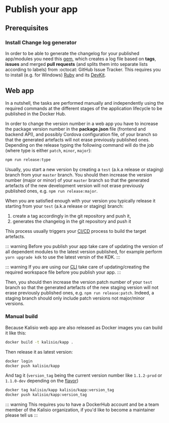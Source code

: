 # Publish your app

## Prerequisites

### Install Change log generator

In order to be able to generate the changelog for your published app/modules you need this [gem](https://github.com/skywinder/github-changelog-generator), which creates a log file based on **tags**, **issues** and merged **pull requests** (and splits them into separate lists according to labels) from :octocat: GitHub Issue Tracker. This requires you to install (e.g. for Windows) [Ruby](http://rubyinstaller.org/downloads/) and its [DevKit](https://github.com/oneclick/rubyinstaller/wiki/Development-Kit).

## Web app

In a nutshell, the tasks are performed manually and independently using the required commands at the different stages of the application lifecycle to be published in the Docker Hub.

In order to change the version number in a web app you have to increase the package version number in the **package.json** file (frontend and backend API), and possibly Cordova configuration file, of your branch so that the generated artefacts will not erase previously published ones. Depending on the release typing the following command will do the job (where type is either `patch`, `minor`, `major`):
```bash
npm run release:type
```

Usually, you start a new version by creating a `test` (a.k.a release or staging) branch from your `master` branch. You should then increase the version number (major or minor) of your `master` branch so that the generated artefacts of the new development version will not erase previously published ones, e.g. `npm run release:major`.

When you are satisfied enough with your version you typically release it starting from your `test` (a.k.a release or staging) branch:
1. create a tag accordingly in the git repository and push it,
2. generates the changelog in the git repository and push it

This process usually triggers your [CI/CD](./deploy.md) process to build the target artefacts.

::: warning
Before you publish your app take care of updating the version of all dependent modules to the latest version published, for example perform `yarn upgrade kdk` to use the latest versin of the KDK.
:::

::: warning
If you are using our [CLI](../../tools/cli.md#kdk-cli) take care of updating/creating the required workspace file before you publish your app.
:::

Then, you should then increase the version patch number of your `test` branch so that the generated artefacts of the new staging version will not erase previously published ones, e.g. `npm run release:patch`. Indeed, a staging branch should only include patch versions not major/minor versions.

### Manual build

Because Kalisio web app are also released as Docker images you can build it like this:
```bash
docker build -t kalisio/kapp .
```
Then release it as latest version:
```bash
docker login
docker push kalisio/kapp
```
And tag it (`version_tag` being the current version number like `1.1.2-prod` or `1.1.0-dev` depending on the [flavor](./deploy.md))
```bash
docker tag kalisio/kapp kalisio/kapp:version_tag
docker push kalisio/kapp:version_tag
```

::: warning
This requires you to have a DockerHub account and be a team member of the Kalisio organization, if you'd like to become a maintainer please tell us
:::
